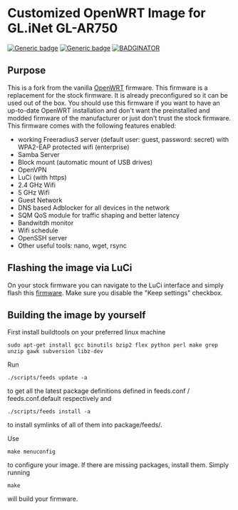 # Customized OpenWRT Image for GL.iNet GL-AR750

[![Generic badge](https://img.shields.io/badge/Model-GL.iNet%20GL&#x2212;AR750-yellow.svg)](https://www.gl-inet.com/products/gl-ar750/)
[![Generic badge](https://img.shields.io/badge/builds-yes-brightgreen.svg)](https://github.com/LindezaGrey/zieglede/blob/master/openwrt-ar71xx-generic-gl-ar750-squashfs-sysupgrade.bin)
[![BADGINATOR](https://img.shields.io/badge/badges-2-brightgreen.svg?style=flat)](https://github.com/LindezaGrey/zieglede)

## Purpose

This is a fork from the vanilla [OpenWRT](https://github.com/openwrt/openwrt) firmware. This firmware is a replacement for the stock firmware. It is already preconfigured so it can be used out of the box. You should use this firmware if you want to have an up-to-date OpenWRT installation and don't want the preinstalled and modded firmware of the manufacturer or just don't trust the stock firmware. This firmware comes with the following features enabled:

* working Freeradius3 server (default user: guest, password: secret) with WPA2-EAP protected wifi (enterprise)
* Samba Server
* Block mount (automatic mount of USB drives)
* OpenVPN
* LuCi (with https)
* 2.4 GHz Wifi
* 5 GHz Wifi
* Guest Network
* DNS based Adblocker for all devices in the network
* SQM QoS module for traffic shaping and better latency
* Bandwitdh monitor
* Wifi schedule
* OpenSSH server
* Other useful tools: nano, wget, rsync

## Flashing the image via LuCi

On your stock firmware you can navigate to the LuCi interface and simply flash this [firmware](https://github.com/LindezaGrey/zieglede/blob/master/openwrt-ar71xx-generic-gl-ar750-squashfs-sysupgrade.bin). Make sure you disable the "Keep settings" checkbox.

## Building the image by yourself
First install buildtools on your preferred linux machine

```
sudo apt-get install gcc binutils bzip2 flex python perl make grep unzip gawk subversion libz-dev
```

Run

```
./scripts/feeds update -a
```

to get all the latest package definitions
defined in feeds.conf / feeds.conf.default respectively
and

```
./scripts/feeds install -a
```

to install symlinks of all of them into
package/feeds/.

Use

```
make menuconfig
```

to configure your image.
If there are missing packages, install them.
Simply running
```
make
```
will build your firmware.